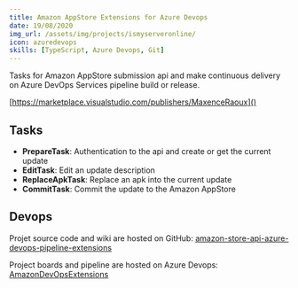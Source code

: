 ```yaml
---
title: Amazon AppStore Extensions for Azure Devops
date: 19/08/2020
img_url: /assets/img/projects/ismyserveronline/
icon: azuredevops
skills: [TypeScript, Azure Devops, Git]
---
```


Tasks for Amazon AppStore submission api and make continuous delivery on Azure DevOps Services pipeline build or release.

[https://marketplace.visualstudio.com/publishers/MaxenceRaoux]()

## Tasks

- __PrepareTask__: Authentication to the api and create or get the current update
- __EditTask__: Edit an update description
- __ReplaceApkTask__: Replace an apk into the current update
- __CommitTask__: Commit the update to the Amazon AppStore

## Devops

Projet source code and wiki are hosted on GitHub: [amazon-store-api-azure-devops-pipeline-extensions](https://github.com/Maouxi/amazon-store-api-azure-devops-pipeline-extensions) 

Project boards and pipeline are hosted on Azure Devops: [AmazonDevOpsExtensions](https://dev.azure.com/maxenceraoux/AmazonDevOpsExtensions)